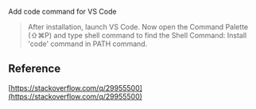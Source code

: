 Add code command for VS Code

> After installation, launch VS Code. Now open the Command Palette (⇧⌘P) and type shell command to find the Shell Command: Install 'code' command in PATH command.


## Reference

[https://stackoverflow.com/q/29955500](https://stackoverflow.com/q/29955500)